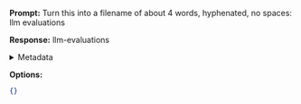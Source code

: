**Prompt:**
Turn this into a filename of about 4 words, hyphenated, no spaces: llm evaluations

**Response:**
llm-evaluations

<details><summary>Metadata</summary>

- Duration: 1304 ms
- Datetime: 2023-11-06T22:07:24.081436
- Model: gpt-3.5-turbo-0613

</details>

**Options:**
```json
{}
```

